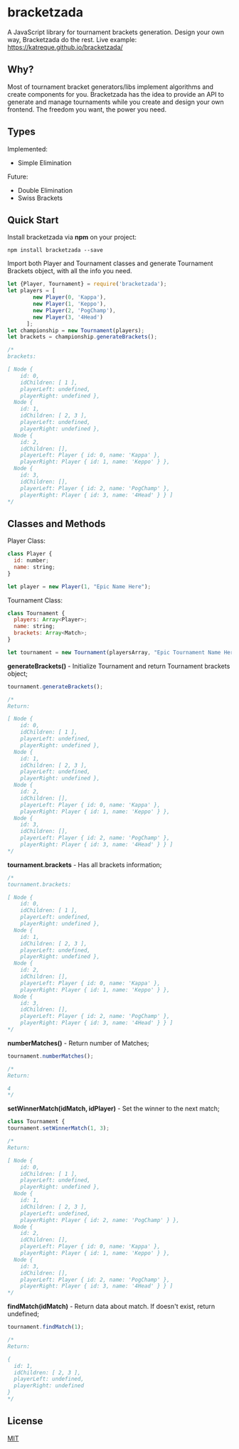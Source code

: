 # bracketzada
A JavaScript library for tournament brackets generation. Design your own way, Bracketzada do the rest. Live example: https://katreque.github.io/bracketzada/

## Why?
Most of tournament bracket generators/libs implement algorithms and create components for you. Bracketzada has the idea to provide an API to generate and manage tournaments while you create and design your own frontend. The freedom you want, the power you need.

## Types
Implemented:
 - Simple Elimination

Future:
 - Double Elimination
 - Swiss Brackets


## Quick Start
Install bracketzada via **npm** on your project:

```
npm install bracketzada --save
```

Import both Player and Tournament classes and generate Tournament Brackets object, with all the info you need.

```javascript
let {Player, Tournament} = require('bracketzada');
let players = [
        new Player(0, 'Kappa'),
        new Player(1, 'Keppo'),
        new Player(2, 'PogChamp'),
        new Player(3, '4Head')
      ];
let championship = new Tournament(players);
let brackets = championship.generateBrackets();

/*
brackets:

[ Node {
    id: 0,
    idChildren: [ 1 ],
    playerLeft: undefined,
    playerRight: undefined },
  Node {
    id: 1,
    idChildren: [ 2, 3 ],
    playerLeft: undefined,
    playerRight: undefined },
  Node {
    id: 2,
    idChildren: [],
    playerLeft: Player { id: 0, name: 'Kappa' },
    playerRight: Player { id: 1, name: 'Keppo' } },
  Node {
    id: 3,
    idChildren: [],
    playerLeft: Player { id: 2, name: 'PogChamp' },
    playerRight: Player { id: 3, name: '4Head' } } ]
*/
```

## Classes and Methods
Player Class:

```javascript
class Player {
  id: number;
  name: string;
}

let player = new Player(1, "Epic Name Here");
```

Tournament Class:

```javascript
class Tournament {
  players: Array<Player>;
  name: string;
  brackets: Array<Match>;
}

let tournament = new Tournament(playersArray, "Epic Tournament Name Here");
```

**generateBrackets()** - Initialize Tournament and return Tournament brackets object;

```javascript
tournament.generateBrackets();

/*
Return:

[ Node {
    id: 0,
    idChildren: [ 1 ],
    playerLeft: undefined,
    playerRight: undefined },
  Node {
    id: 1,
    idChildren: [ 2, 3 ],
    playerLeft: undefined,
    playerRight: undefined },
  Node {
    id: 2,
    idChildren: [],
    playerLeft: Player { id: 0, name: 'Kappa' },
    playerRight: Player { id: 1, name: 'Keppo' } },
  Node {
    id: 3,
    idChildren: [],
    playerLeft: Player { id: 2, name: 'PogChamp' },
    playerRight: Player { id: 3, name: '4Head' } } ]
*/
```

**tournament.brackets** - Has all brackets information;

```javascript
/*
tournament.brackets:

[ Node {
    id: 0,
    idChildren: [ 1 ],
    playerLeft: undefined,
    playerRight: undefined },
  Node {
    id: 1,
    idChildren: [ 2, 3 ],
    playerLeft: undefined,
    playerRight: undefined },
  Node {
    id: 2,
    idChildren: [],
    playerLeft: Player { id: 0, name: 'Kappa' },
    playerRight: Player { id: 1, name: 'Keppo' } },
  Node {
    id: 3,
    idChildren: [],
    playerLeft: Player { id: 2, name: 'PogChamp' },
    playerRight: Player { id: 3, name: '4Head' } } ]
*/
```

**numberMatches()** - Return number of Matches;

```javascript
tournament.numberMatches();

/*
Return:

4
*/
```

**setWinnerMatch(idMatch, idPlayer)** - Set the winner to the next match;

```javascript
class Tournament {
tournament.setWinnerMatch(1, 3);

/*
Return:

[ Node {
    id: 0,
    idChildren: [ 1 ],
    playerLeft: undefined,
    playerRight: undefined },
  Node {
    id: 1,
    idChildren: [ 2, 3 ],
    playerLeft: undefined,
    playerRight: Player { id: 2, name: 'PogChamp' } },
  Node {
    id: 2,
    idChildren: [],
    playerLeft: Player { id: 0, name: 'Kappa' },
    playerRight: Player { id: 1, name: 'Keppo' } },
  Node {
    id: 3,
    idChildren: [],
    playerLeft: Player { id: 2, name: 'PogChamp' },
    playerRight: Player { id: 3, name: '4Head' } } ]
*/
```

**findMatch(idMatch)** - Return data about match. If doesn't exist, return undefined;

```javascript
tournament.findMatch(1);

/*
Return:

{
  id: 1,
  idChildren: [ 2, 3 ],
  playerLeft: undefined,
  playerRight: undefined
}
*/
```

## License
[MIT](https://github.com/Katreque/bracketzada/blob/master/LICENSE)
